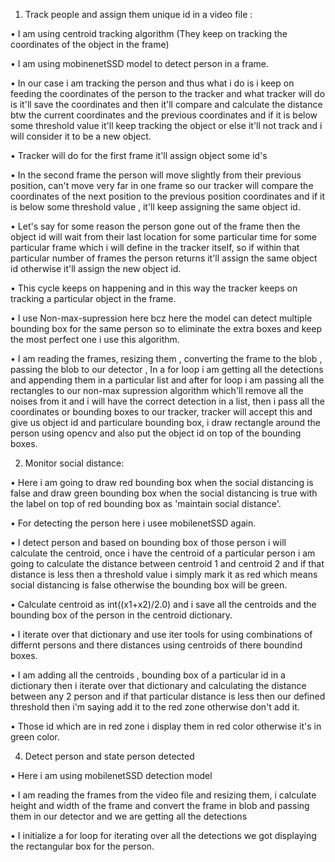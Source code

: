 1. Track people and assign them unique id in a video file :

• I am using centroid tracking algorithm (They keep on tracking the coordinates of the object in the
frame)

• I am using mobinenetSSD model to detect person in a frame.

• In our case i am tracking the person and thus what i do is i keep on feeding the coordinates of the
person to the tracker and what tracker will do is it'll save the coordinates and then it'll compare
and calculate the distance btw the current coordinates and the previous coordinates and if it is below
some threshold value it'll keep tracking the object or else it'll not track and i will consider it to
be a new object.

• Tracker will do for the first frame it'll assign object some id's

• In the second frame the person will move slightly from their previous position, can't move very far
in one frame so our tracker will compare the coordinates of the next position to the previous
position coordinates and if it is below some threshold value , it'll keep assigning the same object id.

• Let's say for some reason the person gone out of the frame then the object id will wait from their
last location for some particular time for some particular frame which i will define in the tracker
itself, so if within that particular number of frames the person returns it'll assign the same object id
otherwise it'll assign the new object id.

• This cycle keeps on happening and in this way the tracker keeps on tracking a particular object in
the frame.

• I use Non-max-supression here bcz here the model can detect multiple bounding box for the same
person so to eliminate the extra boxes and keep the most perfect one i use this algorithm.

• I am reading the frames, resizing them , converting the frame to the blob , passing the blob to our
detector , In a for loop i am getting all the detections and appending them in a particular list and
after for loop i am passing all the rectangles to our non-max supression algorithm which'll remove
all the noises from it and i will have the correct detection in a list, then i pass all the coordinates or
bounding boxes to our tracker, tracker will accept this and give us object id and particulare
bounding box, i draw rectangle around the person using opencv and also put the object id on top of
the bounding boxes.




2. Monitor social distance:

• Here i am going to draw red bounding box when the social distancing is false and draw green
bounding box when the social distancing is true with the label on top of red bounding box as
'maintain social distance'.

• For detecting the person here i usee mobilenetSSD again.

• I detect person and based on bounding box of those person i will calculate the centroid, once i
have the centroid of a particular person i am going to calculate the distance between centroid 1 and
centroid 2 and if that distance is less then a threshold value i simply mark it as red which means
social distancing is false otherwise the bounding box will be green.

• Calculate centroid as int((x1+x2)/2.0) and i save all the centroids and the bounding box of the
person in the centroid dictionary.

• I iterate over that dictionary and use iter tools for using combinations of differnt persons and there
distances using centroids of there boundind boxes.

• I am adding all the centroids , bounding box of a particular id in a dictionary then i iterate over
that dictionary and calculating the distance between any 2 person and if that particular distance is
less then our defined threshold then i'm saying add it to the red zone otherwise don't add it.

• Those id which are in red zone i display them in red color otherwise it's in green color.



4. Detect person and state person detected

• Here i am using mobilenetSSD detection model

• I am reading the frames from the video file and resizing them, i calculate height and width of the
frame and convert the frame in blob and passing them in our detector and we are getting all the
detections

• I initialize a for loop for iterating over all the detections we got displaying the rectangular box for
the person.